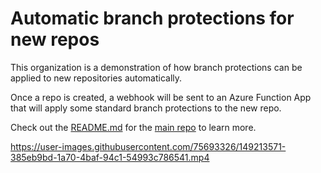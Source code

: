 # Automatic branch protections for new repos
This organization is a demonstration of how branch protections can be applied to new repositories automatically.

Once a repo is created, a webhook will be sent to an Azure Function App that will apply some standard branch protections to the new repo.

Check out the [README.md](https://github.com/liatrio-tech-challenge/branch-protection-service/blob/main/README.md) for the [main repo](https://github.com/liatrio-tech-challenge/branch-protection-service) to learn more.


https://user-images.githubusercontent.com/75693326/149213571-385eb9bd-1a70-4baf-94c1-54993c786541.mp4

